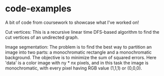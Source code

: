 # code-examples
A bit of code from coursework to showcase what I've worked on!


Cut vertices:
This is a recursive linear time DFS-based algorithm to find the cut vertices of an undirected graph.


Image segmentation:
The problem is to find the best way to partition an image into two parts: a monochromatic rectangle and a monochromatic background. The objective is to minimize the sum of squared errors. Here 'data' is a color image with ny * nx pixels, and in this task the image is monochromatic, with every pixel having RGB value (1,1,1) or (0,0,0).

